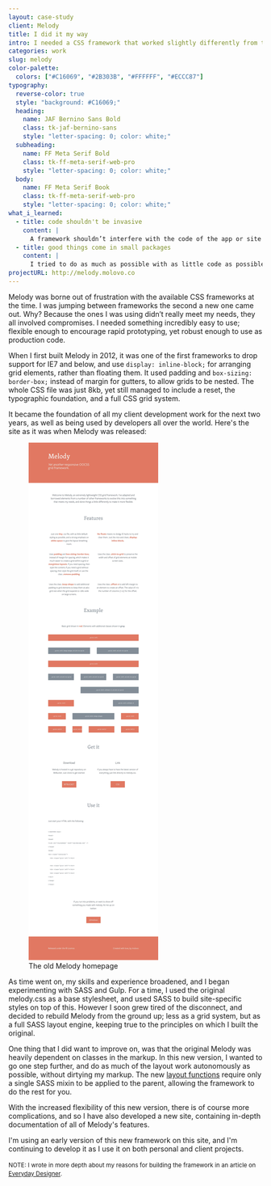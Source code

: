 ```yaml
---
layout: case-study
client: Melody
title: I did it my way
intro: I needed a CSS framework that worked slightly differently from those available - so I built my own.
categories: work
slug: melody
color-palette:
  colors: ["#C16069", "#2B303B", "#FFFFFF", "#ECCC87"]
typography:
  reverse-color: true
  style: "background: #C16069;"
  heading:
    name: JAF Bernino Sans Bold
    class: tk-jaf-bernino-sans
    style: "letter-spacing: 0; color: white;"
  subheading:
    name: FF Meta Serif Bold
    class: tk-ff-meta-serif-web-pro
    style: "letter-spacing: 0; color: white;"
  body:
    name: FF Meta Serif Book
    class: tk-ff-meta-serif-web-pro
    style: "letter-spacing: 0; color: white;"
what_i_learned:
  - title: code shouldn't be invasive
    content: |
      A framework shouldn’t interfere with the code of the app or site that’s built on it. If you’re having to modify a framework to get it to work for you, or implement hacks to override portions of it, you’d be better off not using a framework in the first place. Developers are a fussy bunch and if your code is not up to scratch, they’ll tell you.
  - title: good things come in small packages
    content: |
      I tried to do as much as possible with as little code as possible. The first version of Melody was just 8kb before minification. The new version is even smaller. The small file size makes a huge difference when you’re serving content over a slow connection.
projectURL: http://melody.molovo.co
---
```


Melody was borne out of frustration with the available CSS frameworks at the time. I was jumping between frameworks the second a new one came out. Why? Because the ones I was using didn’t really meet my needs, they all involved compromises. I needed something incredibly easy to use; flexible enough to encourage rapid prototyping, yet robust enough to use as production code.

When I first built Melody in 2012, it was one of the first frameworks to drop support for IE7 and below, and use `display: inline-block;` for arranging grid elements, rather than floating them. It used padding and `box-sizing: border-box;` instead of margin for gutters, to allow grids to be nested. The whole CSS file was just 8kb, yet still managed to include a reset, the typographic foundation, and a full CSS grid system.

It became the foundation of all my client development work for the next two years, as well as being used by developers all over the world. Here's the site as it was when Melody was released:

<figure>
  <div class="browser">
    <img src="/assets/dist/img/case-studies/melody/old-homepage.jpg" alt="The old Melody homepage">
  </div>
  <div class="image-caption">
    <span>The old Melody homepage</span>
  </div>
</figure>

As time went on, my skills and experience broadened, and I began experimenting with SASS and Gulp. For a time, I used the original melody.css as a base stylesheet, and used SASS to build site-specific styles on top of this. However I soon grew tired of the disconnect, and decided to rebuild Melody from the ground up; less as a grid system, but as a full SASS layout engine, keeping true to the principles on which I built the original.

One thing that I did want to improve on, was that the original Melody was heavily dependent on classes in the markup. In this new version, I wanted to go one step further, and do as much of the layout work autonomously as possible, without dirtying my markup. The new [layout functions](//melody.molovo.co/layouts) require only a single SASS mixin to be applied to the parent, allowing the framework to do the rest for you.

With the increased flexibility of this new version, there is of course more complications, and so I have also developed a new site, containing in-depth documentation of all of Melody's features.

I'm using an early version of this new framework on this site, and I'm continuing to develop it as I use it on both personal and client projects.

<small>NOTE: I wrote in more depth about my reasons for building the framework in an article on [Everyday Designer](http://everydaydesigner.net/development/i-build-my-own-tools-and-you-should-too).</small>